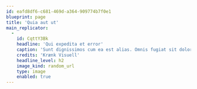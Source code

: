 ```yaml
---
id: eafd8df6-c681-469d-a364-909774b7f0e1
blueprint: page
title: 'Quia aut ut'
main_replicator:
  -
    id: CqttY3Bk
    headline: 'Qui expedita et error'
    caption: 'Sunt dignissimos cum ea est alias. Omnis fugiat sit doloribus qui. Voluptatem vel ex vel blanditiis non.'
    credits: 'Krænk Visuell'
    headline_level: h2
    image_kind: random_url
    type: image
    enabled: true
---
```

